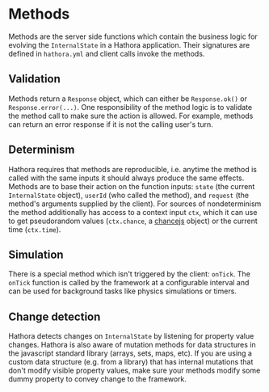 # Methods

Methods are the server side functions which contain the business logic for evolving the `InternalState` in a Hathora application. Their signatures are defined in `hathora.yml` and client calls invoke the methods.

## Validation

Methods return a `Response` object, which can either be `Response.ok()` or `Response.error(...)`. One responsibility of the method logic is to validate the method call to make sure the action is allowed. For example, methods can return an error response if it is not the calling user's turn.

## Determinism

Hathora requires that methods are reproducible, i.e. anytime the method is called with the same inputs it should always produce the same effects. Methods are to base their action on the function inputs: `state` (the current `InternalState` object), `userId` (who called the method), and `request` (the method's arguments supplied by the client). For sources of nondeterminism the method additionally has access to a context input `ctx`, which it can use to get pseudorandom values (`ctx.chance`, a [chancejs](https://chancejs.com) object) or the current time (`ctx.time`).

## Simulation

There is a special method which isn't triggered by the client: `onTick`. The `onTick` function is called by the framework at a configurable interval and can be used for background tasks like physics simulations or timers.

## Change detection

Hathora detects changes on `InternalState` by listening for property value changes. Hathora is also aware of mutation methods for data structures in the javascript standard library (arrays, sets, maps, etc). If you are using a custom data structure (e.g. from a library) that has internal mutations that don't modify visible property values, make sure your methods modify some dummy property to convey change to the framework.
